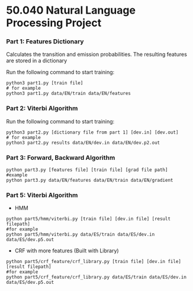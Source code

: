 # 50.040 Natural Language Processing Project

### Part 1: Features Dictionary
Calculates the transition and emission probabilities. The resulting features are stored in a dictionary

Run the following command to start training:
```
python3 part1.py [train file]
# for example
python3 part1.py data/EN/train data/EN/features
```

### Part 2: Viterbi Algorithm 

Run the following command to start training:
```
python3 part2.py [dictionary file from part 1] [dev.in] [dev.out]
# for example
python3 part2.py results data/EN/dev.in data/EN/dev.p2.out
```

### Part 3: Forward, Backward Algorithm
```
python part3.py [features file] [train file] [grad file path]
#example
python part3.py data/EN/features data/EN/train data/EN/gradient
```

### Part 5: Viterbi Algorithm 

* HMM 
```
python part5/hmm/viterbi.py [train file] [dev.in file] [result filepath]
#for example
python part5/hmm/viterbi.py data/ES/train data/ES/dev.in data/ES/dev.p5.out
```

* CRF with more features (Built with Library)

```
python part5/crf_feature/crf_library.py [train file] [dev.in file] [result filepath]
#for example
python part5/crf_feature/crf_library.py data/ES/train data/ES/dev.in data/ES/dev.p5.out
```

